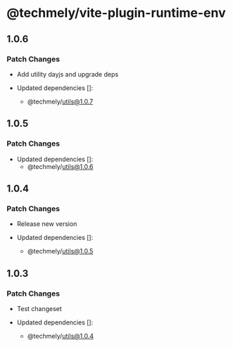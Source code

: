 # @techmely/vite-plugin-runtime-env

## 1.0.6

### Patch Changes

- Add utility dayjs and upgrade deps

- Updated dependencies []:
  - @techmely/utils@1.0.7

## 1.0.5

### Patch Changes

- Updated dependencies []:
  - @techmely/utils@1.0.6

## 1.0.4

### Patch Changes

- Release new version

- Updated dependencies []:
  - @techmely/utils@1.0.5

## 1.0.3

### Patch Changes

- Test changeset

- Updated dependencies []:
  - @techmely/utils@1.0.4

